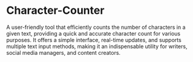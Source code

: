 # Character-Counter
A user-friendly tool that efficiently counts the number of characters in a given text, providing a quick and accurate character count for various purposes. It offers a simple interface, real-time updates, and supports multiple text input methods, making it an indispensable utility for writers, social media managers, and content creators.
